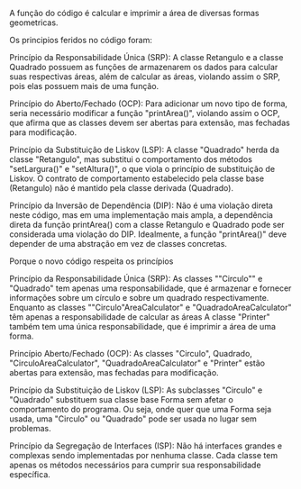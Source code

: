 A função do código é calcular e imprimir a área de diversas formas geometricas.

Os principios feridos no código foram:

Princípio da Responsabilidade Única (SRP):
    A classe Retangulo e a classe Quadrado possuem as funções de armazenarem os dados para calcular suas respectivas áreas, além de calcular as áreas, violando assim o SRP, pois elas possuem mais de uma função.

Princípio do Aberto/Fechado (OCP):
    Para adicionar um novo tipo de forma, seria necessário modificar a função "printArea()", violando assim  o OCP, que afirma que as classes devem ser abertas para extensão, mas fechadas para modificação.

Princípio da Substituição de Liskov (LSP):
    A classe "Quadrado" herda da classe "Retangulo", mas substitui o comportamento dos métodos "setLargura()" e "setAltura()", o que viola o princípio de substituição de Liskov. O contrato de comportamento estabelecido pela classe base (Retangulo) não é mantido pela classe derivada (Quadrado).

Princípio da Inversão de Dependência (DIP):
    Não é uma violação direta neste código, mas em uma implementação mais ampla, a dependência direta da função printArea() com a classe Retangulo e Quadrado pode ser considerada uma violação do DIP. Idealmente, a função "printArea()" deve depender de uma abstração em vez de classes concretas.


Porque o novo código respeita os princípios

Princípio da Responsabilidade Única (SRP):
    As classes ""Circulo"" e "Quadrado" tem apenas uma responsabilidade, que é armazenar e fornecer informações sobre um círculo e sobre um quadrado respectivamente. Enquanto as
    classes ""Circulo"AreaCalculator" e "QuadradoAreaCalculator" têm apenas a responsabilidade de calcular as áreas
    A classe "Printer" também tem uma única responsabilidade, que é imprimir a área de uma forma.

Princípio Aberto/Fechado (OCP):
    As classes "Circulo", Quadrado, "CirculoAreaCalculator", "QuadradoAreaCalculator" e "Printer" estão abertas para extensão, mas fechadas para modificação.

Princípio da Substituição de Liskov (LSP):
    As subclasses "Circulo" e "Quadrado" substituem sua classe base Forma sem afetar o comportamento do programa. Ou seja, onde quer que uma Forma seja usada, uma "Circulo" ou "Quadrado" pode ser usada no lugar sem problemas.

Princípio da Segregação de Interfaces (ISP):
    Não há interfaces grandes e complexas sendo implementadas por nenhuma classe. Cada classe tem apenas os métodos necessários para cumprir sua responsabilidade específica.
 